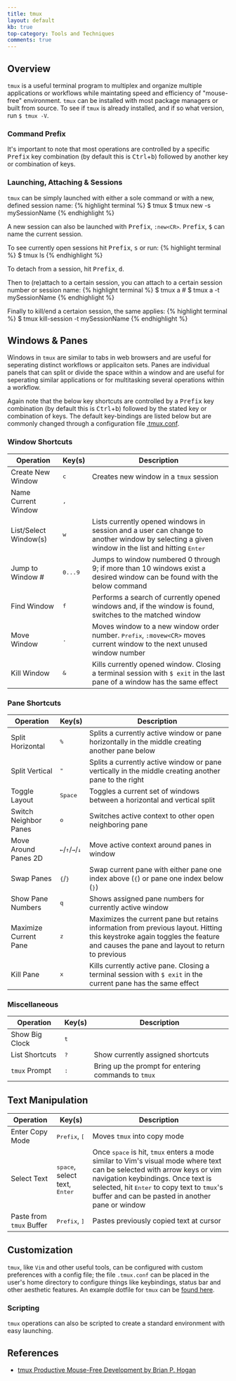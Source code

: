 ```yaml
---
title: tmux
layout: default
kb: true
top-category: Tools and Techniques
comments: true
---
```


## Overview

`tmux` is a useful terminal program to multiplex and organize multiple applications or workflows while maintating speed and efficiency of "mouse-free" environment. `tmux` can be installed with most package managers or built from source. To see if `tmux` is already installed, and if so what version, run 
`$ tmux -V`.

### Command Prefix

It's important to note that most operations are controlled by a specific <kbd>Prefix</kbd> key combination (by default this is <kbd>Ctrl</kbd>+<kbd>b</kbd>) followed by another key or combination of keys.

### Launching, Attaching & Sessions

`tmux` can be simply launched with either a sole command or with a new, defined session name:
{% highlight terminal %}
$ tmux
$ tmux new -s mySessionName
{% endhighlight %}

A new session can also be launched with <kbd>Prefix</kbd>, `:new<CR>`. <kbd>Prefix</kbd>, <kbd>$</kbd> can name the current session.

To see currently open sessions hit <kbd>Prefix</kbd>, <kbd>s</kbd> or run:
{% highlight terminal %}
$ tmux ls
{% endhighlight %}

To detach from a session, hit <kbd>Prefix</kbd>, <kbd>d</kbd>.

Then to (re)attach to a certain session, you can attach to a certain session number or session name:
{% highlight terminal %}
$ tmux a #
$ tmux a -t mySessionName
{% endhighlight %}

Finally to kill/end a certaion session, the same applies:
{% highlight terminal %}
$ tmux kill-session -t mySessionName
{% endhighlight %}

## Windows & Panes

Windows in `tmux` are similar to tabs in web browsers and are useful for seperating distinct workflows or applicaiton sets. Panes are individual panels that can split or divide the space within a window and are useful for seperating similar applications or for multitasking several operations within a workflow.

Again note that the below key shortcuts are controlled by a <kbd>Prefix</kbd> key combination (by default this is <kbd>Ctrl</kbd>+<kbd>b</kbd>) followed by the stated key or combination of keys. The default key-bindings are listed below but are commonly changed through a configuration file [.tmux.conf](#customization).

### Window Shortcuts

| Operation | Key(s) | Description |
|-----------|--------|-------------|
| Create New Window | <kbd>c</kbd> | Creates new window in a `tmux` session |
| Name Current Window | <kbd>,</kbd> | |
| List/Select Window(s) | <kbd>w</kbd> | Lists currently opened windows in session and a user can change to another window by selecting a given window in the list and hitting <kbd>Enter</kbd> |
| Jump to Window # | <kbd>0...9</kbd> | Jumps to window numbered 0 through 9; if more than 10 windows exist a desired window can be found with the below command |
| Find Window | <kbd>f</kbd> | Performs a search of currently opened windows and, if the window is found, switches to the matched window |
| Move Window | <kbd>.</kbd> | Moves window to a new window order number. <kbd>Prefix</kbd>, `:movew<CR>` moves current window to the next unused window number |
| Kill Window | <kbd>&</kbd> | Kills currently opened window. Closing a terminal session with `$ exit` in the last pane of a window has the same effect |

### Pane Shortcuts

| Operation | Key(s) | Description |
|-----------|--------|-------------|
| Split Horizontal | <kbd>%</kbd> | Splits a currently active window or pane horizontally in the middle creating another pane below |
| Split Vertical | <kbd>"</kbd> | Splits a currently active window or pane vertically in the middle creating another pane to the right |
| Toggle Layout | <kbd>Space</kbd> | Toggles a current set of windows between a horizontal and vertical split |
| Switch Neighbor Panes | <kbd>o</kbd> | Switches active context to other open neighboring pane |
| Move Around Panes 2D | <kbd>&#8592;</kbd>/<kbd>&#8593;</kbd>/<kbd>&#8594;</kbd>/<kbd>&#8595;</kbd> | Move active context around panes in window |
| Swap Panes | <kbd>{</kbd>/<kbd>}</kbd> | Swap current pane with either pane one index above (<kbd>{</kbd>) or pane one index below (<kbd>}</kbd>) |
| Show Pane Numbers | <kbd>q</kbd> | Shows assigned pane numbers for currently active window |
| Maximize Current Pane | <kbd>z</kbd> | Maximizes the current pane but retains information from previous layout. Hitting this keystroke again toggles the feature and causes the pane and layout to return to previous |
| Kill Pane | <kbd>x</kbd> | Kills currently active pane. Closing a terminal session with `$ exit` in the current pane has the same effect |

### Miscellaneous

| Operation | Key(s) | Description |
|-----------|--------|-------------|
| Show Big Clock | <kbd>t</kbd> | |
| List Shortcuts | <kbd>?</kbd> | Show currently assigned shortcuts |
| `tmux` Prompt | <kbd>:</kbd> | Bring up the prompt for entering commands to `tmux` |

## Text Manipulation

| Operation | Key(s) | Description |
|-----------|--------|-------------|
| Enter Copy Mode | <kbd>Prefix</kbd>, <kbd>[</kbd> | Moves `tmux` into copy mode |
| Select Text | <kbd>space</kbd>, select text, <kbd>Enter</kbd> | Once <kbd>space</kbd> is hit, `tmux` enters a mode similar to Vim's visual mode where text can be selected with arrow keys or vim navigation keybindings. Once text is selected, hit <kbd>Enter</kbd> to copy text to `tmux`'s buffer and can be pasted in another pane or window |
| Paste from `tmux` Buffer | <kbd>Prefix</kbd>, <kbd>]</kbd> | Pastes previously copied text at cursor |

## Customization

`tmux`, like `Vim` and other useful tools, can be configured with custom preferences with a config file; the file `.tmux.conf` can be placed in the user's home directory to configure things like keybindings, status bar and other aesthetic features. An example dotfile for `tmux` can be [found here](https://github.com/JohnnyGOX17/configs/blob/master/configs/.tmux.conf).

### Scripting

`tmux` operations can also be scripted to create a standard environment with easy launching.

## References

* [tmux Productive Mouse-Free Development by Brian P. Hogan](https://pragprog.com/book/bhtmux/tmux)
